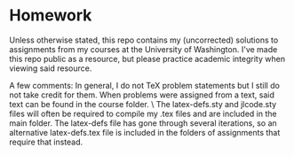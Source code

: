 # Homework
Unless otherwise stated, this repo contains my (uncorrected) solutions to assignments from my courses at the University of Washington. I've made this repo public as a resource, but please practice academic integrity when viewing said resource. 

A few comments:
In general, I do not TeX problem statements but I still do not take credit for them. When problems were assigned from a text, said text can be found in the course folder. \\
The latex-defs.sty and jlcode.sty files will often be required to compile my .tex files and are included in the main folder. The latex-defs file has gone through several iterations, so an alternative latex-defs.tex file is included in the folders of assignments that require that instead. 
